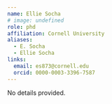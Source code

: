 ```yaml
---
name: Ellie Socha
# image: undefined
role: phd
affiliation: Cornell University
aliases:
  - E. Socha
  - Ellie Socha
links:
  email: es873@cornell.edu
  orcid: 0000-0003-3396-7587
---
```


No details provided.